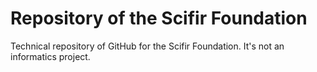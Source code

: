 # Repository of the Scifir Foundation

Technical repository of GitHub for the Scifir Foundation. It's not an informatics project.
